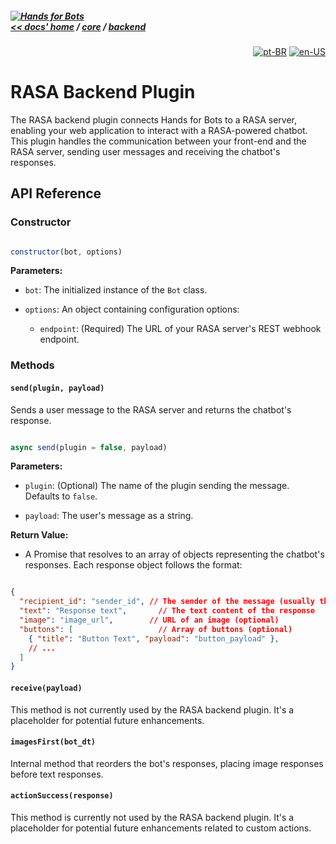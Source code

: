 ##### [![Hands for Bots](https://img.shields.io/badge/[•__•]-Hands_for_Bots-purple?style=social) <br>&lt;&lt; docs' home](../../../../README.md) / [core](../../core.md) / [backend](../backend.md)

<div align="right">

[![pt-BR](https://img.shields.io/badge/pt-BR-white)](../../../pt-br/core/backend/rasa.md)
[![en-US](https://img.shields.io/badge/en-US-white)](./rasa.md)

</div>


  # RASA Backend Plugin


  The RASA backend plugin connects Hands for Bots to a RASA server, enabling your web application to interact with a RASA-powered chatbot. This plugin handles the communication between your front-end and the RASA server, sending user messages and receiving the chatbot's responses.


  ## API Reference


  ### Constructor


  ```javascript

  constructor(bot, options) 

  ```


  **Parameters:**


  - `bot`: The initialized instance of the `Bot` class.

  - `options`: An object containing configuration options:
    - `endpoint`: (Required) The URL of your RASA server's REST webhook endpoint.

  ### Methods


  #### `send(plugin, payload)`


  Sends a user message to the RASA server and returns the chatbot's response.


  ```javascript

  async send(plugin = false, payload)

  ```


  **Parameters:**


  - `plugin`: (Optional) The name of the plugin sending the message. Defaults to `false`.

  - `payload`: The user's message as a string.


  **Return Value:**


  - A Promise that resolves to an array of objects representing the chatbot's responses. Each response object follows the format:


  ```json

  {
    "recipient_id": "sender_id", // The sender of the message (usually the chatbot's ID)
    "text": "Response text",       // The text content of the response
    "image": "image_url",        // URL of an image (optional)
    "buttons": [                   // Array of buttons (optional)
      { "title": "Button Text", "payload": "button_payload" },
      // ...
    ]
  }

  ```


  #### `receive(payload)`


  This method is not currently used by the RASA backend plugin. It's a placeholder for potential future enhancements.


  #### `imagesFirst(bot_dt)`


  Internal method that reorders the bot's responses, placing image responses before text responses.  


  #### `actionSuccess(response)`


  This method is currently not used by the RASA backend plugin. It's a placeholder for potential future enhancements related to custom actions.
